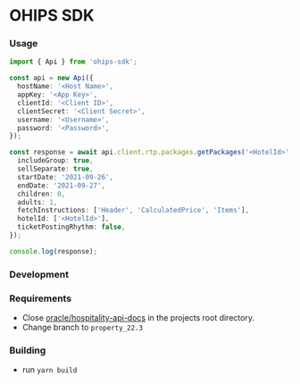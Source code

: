 # OHIPS SDK

### Usage

```typescript
import { Api } from 'ohips-sdk';

const api = new Api({
  hostName: '<Host Name>',
  appKey: '<App Key>',
  clientId: '<Client ID>',
  clientSecret: '<Client Secret>',
  username: '<Username>',
  password: '<Password>',
});

const response = await api.client.rtp.packages.getPackages('<HotelId>', {
  includeGroup: true,
  sellSeparate: true,
  startDate: '2021-09-26',
  endDate: '2021-09-27',
  children: 0,
  adults: 1,
  fetchInstructions: ['Header', 'CalculatedPrice', 'Items'],
  hotelId: ['<HotelId>'],
  ticketPostingRhythm: false,
});

console.log(response);
```

### Development

### Requirements

- Close [oracle/hospitality-api-docs](https://github.com/oracle/hospitality-api-docs) in the projects root directory.
- Change branch to `property_22.3`

### Building

- run `yarn build`
